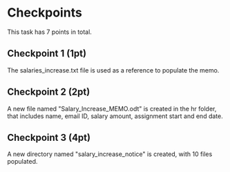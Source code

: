 # Checkpoints

This task has 7 points in total. 

## Checkpoint 1 (1pt)

The salaries_increase.txt file is used as a reference to populate the memo.

## Checkpoint 2 (2pt)

A new file named "Salary_Increase_MEMO.odt" is created in the hr folder, that includes name, email ID, salary amount, assignment start and end date.

## Checkpoint 3 (4pt)

A new directory named "salary_increase_notice" is created, with 10 files populated.